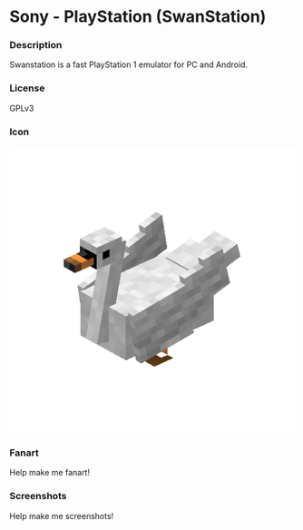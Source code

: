 # Sony - PlayStation (SwanStation)

### Description

Swanstation is a fast PlayStation 1 emulator for PC and Android.

### License

GPLv3

### Icon

![Sony - PlayStation (SwanStation) icon](game.libretro.swanstation/resources/icon.png)

### Fanart

Help make me fanart!

### Screenshots

Help make me screenshots!
